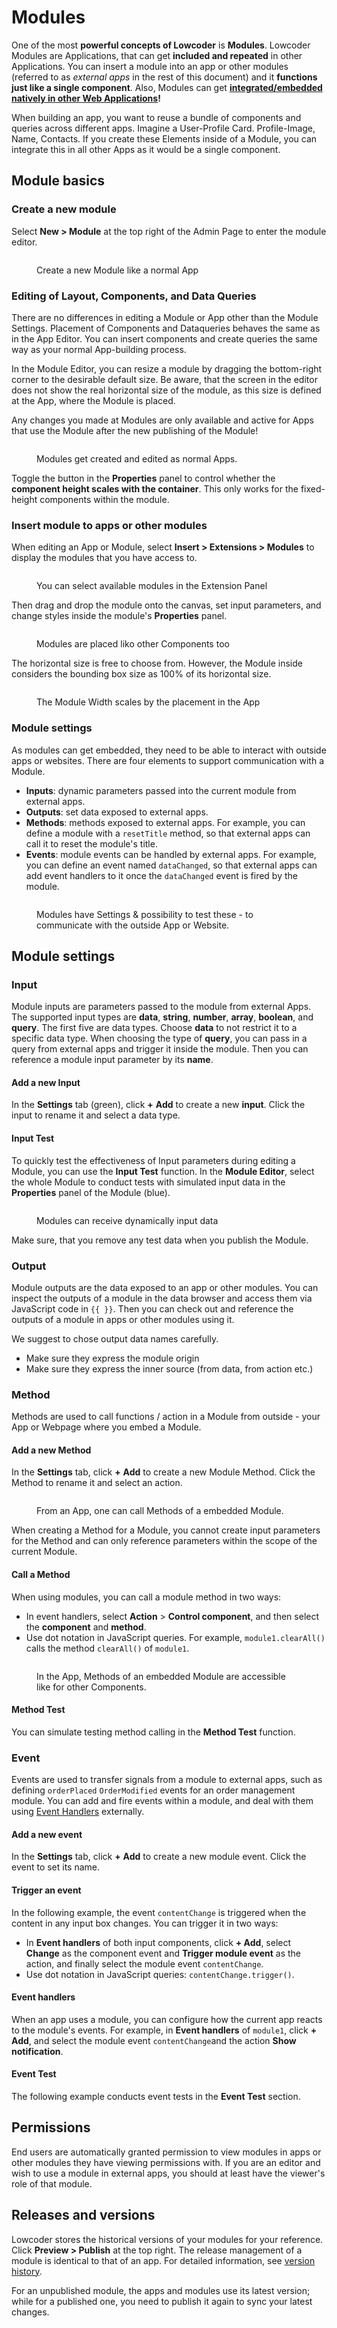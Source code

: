# Modules

One of the most **powerful concepts of Lowcoder** is **Modules**. Lowcoder Modules are Applications, that can get **included and repeated** in other Applications. You can insert a module into an app or other modules (referred to as _external apps_ in the rest of this document) and it **functions just like a single component**. Also, Modules can get [**integrated/embedded natively in other Web Applications**](../../publish-apps/embedd-an-app/)**!**

When building an app, you want to reuse a bundle of components and queries across different apps. Imagine a User-Profile Card. Profile-Image, Name, Contacts. If you create these Elements inside of a Module, you can integrate this in all other Apps as it would be a single component.

## Module basics

### Create a new module

Select **New > Module** at the top right of the Admin Page to enter the module editor.

<figure><img src="../../.gitbook/assets/Admin  Modules.png" alt=""><figcaption><p>Create a new Module like a normal App</p></figcaption></figure>

### Editing of Layout, Components, and Data Queries

There are no differences in editing a Module or App other than the Module Settings. Placement of Components and Dataqueries behaves the same as in the App Editor. You can insert components and create queries the same way as your normal App-building process.&#x20;

In the Module Editor, you can resize a module by dragging the bottom-right corner to the desirable default size. Be aware, that the screen in the editor does not show the real horizontal size of the module, as this size is defined at the App, where the Module is placed.


Any changes you made at Modules are only available and active for Apps that use the Module after the new publishing of the Module!




<figure><img src="../../.gitbook/assets/App Editor  Edit Module.png" alt=""><figcaption><p>Modules get created and edited as normal Apps.</p></figcaption></figure>

Toggle the button in the **Properties** panel to control whether the **component height scales with the container**. This only works for the fixed-height components within the module.

### Insert module to apps or other modules

When editing an App or Module, select **Insert > Extensions > Modules** to display the modules that you have access to.

<figure><img src="../../.gitbook/assets/App Editor  Place Module.png" alt=""><figcaption><p>You can select available modules in the Extension Panel</p></figcaption></figure>

Then drag and drop the module onto the canvas, set input parameters, and change styles inside the module's **Properties** panel.

<figure><img src="../../.gitbook/assets/App Editor  Place and use Module.png" alt=""><figcaption><p>Modules are placed liko other Components too</p></figcaption></figure>

The horizontal size is free to choose from. However, the Module inside considers the bounding box size as 100% of its horizontal size.

<figure><img src="../../.gitbook/assets/App Editor  Module Width.png" alt=""><figcaption><p>The Module Width scales by the placement in the App</p></figcaption></figure>

### Module settings

As modules can get embedded, they need to be able to interact with outside apps or websites. There are four elements to support communication with a Module.

* **Inputs**: dynamic parameters passed into the current module from external apps.
* **Outputs**: set data exposed to external apps.
* **Methods**: methods exposed to external apps. For example, you can define a module with a `resetTitle` method, so that external apps can call it to reset the module's title.
* **Events**: module events can be handled by external apps. For example, you can define an event named `dataChanged`, so that external apps can add event handlers to it once the `dataChanged` event is fired by the module.

<figure><img src="../../.gitbook/assets/App Editor  Module Settings.png" alt=""><figcaption><p>Modules have Settings &#x26; possibility to test these - to communicate with the outside App or Website.</p></figcaption></figure>

## Module settings

### Input

Module inputs are parameters passed to the module from external Apps. The supported input types are **data**, **string**, **number**, **array**, **boolean**, and **query**. The first five are data types. Choose **data** to not restrict it to a specific data type. When choosing the type of **query**, you can pass in a query from external apps and trigger it inside the module. Then you can reference a module input parameter by its **name**.

#### Add a new Input

In the **Settings** tab (green), click **+** **Add** to create a new **input**. Click the input to rename it and select a data type.&#x20;

#### Input Test

To quickly test the effectiveness of Input parameters during editing a Module, you can use the **Input Test** function. In the **Module Editor**, select the whole Module to conduct tests with simulated input data in the **Properties** panel of the Module (blue).

<figure><img src="../../.gitbook/assets/App Editor  Module Test Data.png" alt=""><figcaption><p>Modules can receive dynamically input data</p></figcaption></figure>


Make sure, that you remove any test data when you publish the Module.


### Output

Module outputs are the data exposed to an app or other modules. You can inspect the outputs of a module in the data browser and access them via JavaScript code in `{{ }}`. Then you can check out and reference the outputs of a module in apps or other modules using it.


We suggest to chose output data names carefully.&#x20;

* Make sure they express the module origin
* Make sure they express the inner source (from data, from action etc.)


### Method

Methods are used to call functions / action in a Module from outside - your App or Webpage where you embed a Module.&#x20;

#### Add a new Method

In the **Settings** tab, click **+** **Add** to create a new Module Method. Click the Method to rename it and select an action.&#x20;

<figure><img src="../../.gitbook/assets/App Editor  Module Methods.png" alt=""><figcaption><p>From an App, one can call Methods of a embedded Module.</p></figcaption></figure>


When creating a Method for a Module, you cannot create input parameters for the Method and can only reference parameters within the scope of the current Module.


#### Call a Method

When using modules, you can call a module method in two ways:

* In event handlers, select **Action** > **Control component**, and then select the **component** and **method**.
* Use dot notation in JavaScript queries. For example, `module1.clearAll()` calls the method `clearAll()` of `module1`.

<figure><img src="../../.gitbook/assets/App Editor  Use Module Method.png" alt=""><figcaption><p>In the App, Methods of an embedded Module are accessible like for other Components.</p></figcaption></figure>

#### Method Test

You can simulate testing method calling in the **Method Test** function.

### Event

Events are used to transfer signals from a module to external apps, such as defining `orderPlaced` `OrderModified` events for an order management module. You can add and fire events within a module, and deal with them using [Event Handlers](modules.md#event-handlers) externally.

#### Add a new event

In the **Settings** tab, click **+** **Add** to create a new module event. Click the event to set its name.

#### Trigger an event

In the following example, the event `contentChange` is triggered when the content in any input box changes. You can trigger it in two ways:

* In **Event handlers** of both input components, click **+ Add**, select **Change** as the component event and **Trigger module event** as the action, and finally select the module event `contentChange`.
* Use dot notation in JavaScript queries: `contentChange.trigger()`.

#### Event handlers

When an app uses a module, you can configure how the current app reacts to the module's events. For example, in **Event handlers** of `module1`, click **+ Add**, and select the module event `contentChange`and the action **Show notification**.

#### Event Test

The following example conducts event tests in the **Event Test** section.

## Permissions

End users are automatically granted permission to view modules in apps or other modules they have viewing permissions with. If you are an editor and wish to use a module in external apps, you should at least have the viewer's role of that module.&#x20;

## Releases and versions

Lowcoder stores the historical versions of your modules for your reference. Click **Preview > Publish** at the top right. The release management of a module is identical to that of an app. For detailed information, see [version history](version-and-release-management.md).


For an unpublished module, the apps and modules use its latest version; while for a published one, you need to publish it again to sync your latest changes.


